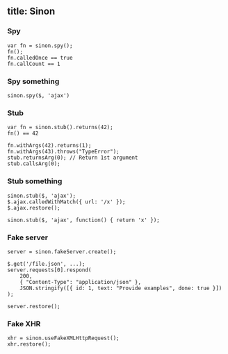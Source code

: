 title: Sinon
---

### Spy

    var fn = sinon.spy();
    fn();
    fn.calledOnce == true
    fn.callCount == 1

### Spy something

    sinon.spy($, 'ajax')

### Stub

    var fn = sinon.stub().returns(42);
    fn() == 42

    fn.withArgs(42).returns(1);
    fn.withArgs(43).throws("TypeError");
    stub.returnsArg(0); // Return 1st argument
    stub.callsArg(0);

### Stub something

    sinon.stub($, 'ajax');
    $.ajax.calledWithMatch({ url: '/x' });
    $.ajax.restore();

    sinon.stub($, 'ajax', function() { return 'x' });

### Fake server

    server = sinon.fakeServer.create();

    $.get('/file.json', ...);
    server.requests[0].respond(
        200,
        { "Content-Type": "application/json" },
        JSON.stringify([{ id: 1, text: "Provide examples", done: true }])
    );

    server.restore();

### Fake XHR

    xhr = sinon.useFakeXMLHttpRequest();
    xhr.restore();
